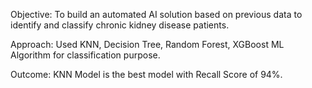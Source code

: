 Objective: To build an automated AI solution based on previous data to identify and classify chronic kidney disease patients.

Approach: Used KNN, Decision Tree, Random Forest, XGBoost ML Algorithm for classification purpose.

Outcome: KNN Model is the best model with Recall Score of 94%.
